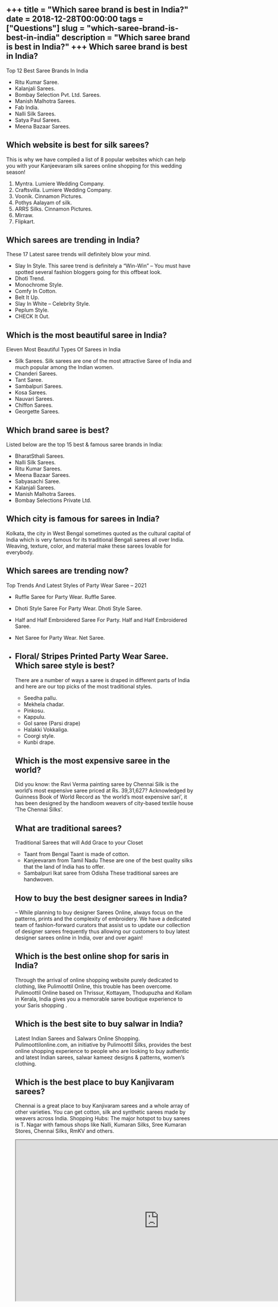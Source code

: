 +++
title = "Which saree brand is best in India?"
date = 2018-12-28T00:00:00
tags = ["Questions"]
slug = "which-saree-brand-is-best-in-india"
description = "Which saree brand is best in India?"
+++
Which saree brand is best in India?
-----------------------------------

Top 12 Best Saree Brands In India

- Ritu Kumar Saree.
- Kalanjali Sarees.
- Bombay Selection Pvt. Ltd. Sarees.
- Manish Malhotra Sarees.
- Fab India.
- Nalli Silk Sarees.
- Satya Paul Sarees.
- Meena Bazaar Sarees.

Which website is best for silk sarees?
--------------------------------------

This is why we have compiled a list of 8 popular websites which can help you with your Kanjeevaram silk sarees online shopping for this wedding season!

1. Myntra. Lumiere Wedding Company.
2. Craftsvilla. Lumiere Wedding Company.
3. Voonik. Cinnamon Pictures.
4. Pothys Aalayam of silk.
5. ARRS Silks. Cinnamon Pictures.
6. Mirraw.
7. Flipkart.

Which sarees are trending in India?
-----------------------------------

These 17 Latest saree trends will definitely blow your mind.

- Slay In Style. This saree trend is definitely a “Win-Win” – You must have spotted several fashion bloggers going for this offbeat look.
- Dhoti Trend.
- Monochrome Style.
- Comfy In Cotton.
- Belt It Up.
- Slay In White – Celebrity Style.
- Peplum Style.
- CHECK It Out.

Which is the most beautiful saree in India?
-------------------------------------------

Eleven Most Beautiful Types Of Sarees in India

- Silk Sarees. Silk sarees are one of the most attractive Saree of India and much popular among the Indian women.
- Chanderi Sarees.
- Tant Saree.
- Sambalpuri Sarees.
- Kosa Sarees.
- Nauvari Sarees.
- Chiffon Sarees.
- Georgette Sarees.

Which brand saree is best?
--------------------------

Listed below are the top 15 best &amp; famous saree brands in India:

- BharatSthali Sarees.
- Nalli Silk Sarees.
- Ritu Kumar Sarees.
- Meena Bazaar Sarees.
- Sabyasachi Saree.
- Kalanjali Sarees.
- Manish Malhotra Sarees.
- Bombay Selections Private Ltd.

Which city is famous for sarees in India?
-----------------------------------------

Kolkata, the city in West Bengal sometimes quoted as the cultural capital of India which is very famous for its traditional Bengali sarees all over India. Weaving, texture, color, and material make these sarees lovable for everybody.

Which sarees are trending now?
------------------------------

Top Trends And Latest Styles of Party Wear Saree – 2021

- Ruffle Saree for Party Wear. Ruffle Saree.
- Dhoti Style Saree For Party Wear. Dhoti Style Saree.
- Half and Half Embroidered Saree For Party. Half and Half Embroidered Saree.
- Net Saree for Party Wear. Net Saree.
- Floral/ Stripes Printed Party Wear Saree. Which saree style is best?
    --------------------------
    
    There are a number of ways a saree is draped in different parts of India and here are our top picks of the most traditional styles.
    
    
    - Seedha pallu.
    - Mekhela chadar.
    - Pinkosu.
    - Kappulu.
    - Gol saree (Parsi drape)
    - Halakki Vokkaliga.
    - Coorgi style.
    - Kunbi drape.
    
    Which is the most expensive saree in the world?
    -----------------------------------------------
    
    Did you know: the Ravi Verma painting saree by Chennai Silk is the world’s most expensive saree priced at Rs. 39,31,627? Acknowledged by Guinness Book of World Record as ‘the world’s most expensive sari’, it has been designed by the handloom weavers of city-based textile house ‘The Chennai Silks’.
    
    What are traditional sarees?
    ----------------------------
    
    Traditional Sarees that will Add Grace to your Closet
    
    
    - Taant from Bengal Taant is made of cotton.
    - Kanjeevaram from Tamil Nadu These are one of the best quality silks that the land of India has to offer.
    - Sambalpuri Ikat saree from Odisha These traditional sarees are handwoven.
    
    How to buy the best designer sarees in India?
    ---------------------------------------------
    
    – While planning to buy designer Sarees Online, always focus on the patterns, prints and the complexity of embroidery. We have a dedicated team of fashion-forward curators that assist us to update our collection of designer sarees frequently thus allowing our customers to buy latest designer sarees online in India, over and over again!
    
    Which is the best online shop for saris in India?
    -------------------------------------------------
    
    Through the arrival of online shopping website purely dedicated to clothing, like Pulimoottil Online, this trouble has been overcome. Pulimoottil Online based on Thrissur, Kottayam, Thodupuzha and Kollam in Kerala, India gives you a memorable saree boutique experience to your Saris shopping .
    
    Which is the best site to buy salwar in India?
    ----------------------------------------------
    
    Latest Indian Sarees and Salwars Online Shopping. Pulimoottilonline.com, an initiative by Pulimoottil Silks, provides the best online shopping experience to people who are looking to buy authentic and latest Indian sarees, salwar kameez designs &amp; patterns, women’s clothing.
    
    Which is the best place to buy Kanjivaram sarees?
    -------------------------------------------------
    
    Chennai is a great place to buy Kanjivaram sarees and a whole array of other varieties. You can get cotton, silk and synthetic sarees made by weavers across India. Shopping Hubs: The major hotspot to buy sarees is T. Nagar with famous shops like Nalli, Kumaran Silks, Sree Kumaran Stores, Chennai Silks, RmKV and others.
    
    <iframe allow="accelerometer; autoplay; clipboard-write; encrypted-media; gyroscope; picture-in-picture" allowfullscreen="" class="__youtube_prefs__  epyt-is-override  no-lazyload" data-no-lazy="1" data-origheight="433" data-origwidth="770" data-skipgform_ajax_framebjll="" height="433" id="_ytid_54122" loading="lazy" src="https://www.youtube.com/embed/P9hmlGZXpLg?enablejsapi=1&autoplay=0&cc_load_policy=0&cc_lang_pref=&iv_load_policy=1&loop=0&modestbranding=0&rel=1&fs=1&playsinline=0&autohide=2&theme=dark&color=red&controls=1&" title="YouTube player" width="770"></iframe>